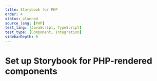 ```yaml
---
title: Storybook for PHP
order: 4
status: planned
source_lang: [PHP]
test_lang: [JavaScript, TypeScript]
test_type: [Component, Integration]
sidebarDepth: 0
---
```


# Set up Storybook for PHP-rendered components